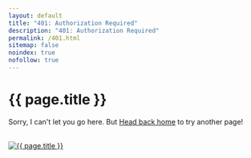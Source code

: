 ```yaml
---
layout: default
title: "401: Authorization Required"
description: "401: Authorization Required"
permalink: /401.html
sitemap: false
noindex: true
nofollow: true
---
```


# {{ page.title }}

Sorry, I can't let you go here. But [Head back home](/) to try another page!

<br>

<div class="container">
<a href="http://theoatmeal.com/pl/state_web_winter/tumblr" target="_blank">
	<img border="0" src="/static/401_error.png" alt="{{ page.title }}">
</a>
</div>